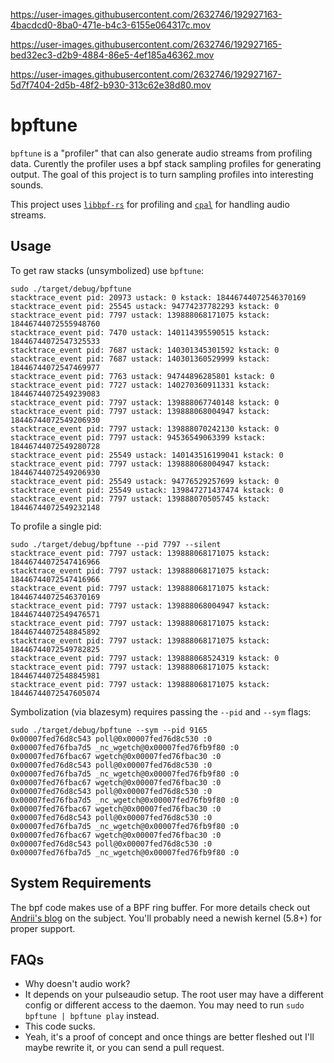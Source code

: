 

https://user-images.githubusercontent.com/2632746/192927163-4bacdcd0-8ba0-471e-b4c3-6155e064317c.mov



https://user-images.githubusercontent.com/2632746/192927165-bed32ec3-d2b9-4884-86e5-4ef185a46362.mov



https://user-images.githubusercontent.com/2632746/192927167-5d7f7404-2d5b-48f2-b930-313c62e38d80.mov

# bpftune
`bpftune` is a "profiler" that can also generate audio streams from profiling
data. Curently the profiler uses a bpf stack sampling profiles for generating
output. The goal of this project is to turn sampling profiles into interesting
sounds.

This project uses [`libbpf-rs`](https://github.com/libbpf/libbpf-rs) for
profiling and [`cpal`](https://github.com/RustAudio/cpal) for handling audio
streams.

## Usage
To get raw stacks (unsymbolized) use `bpftune`:
```
sudo ./target/debug/bpftune
stacktrace_event pid: 20973 ustack: 0 kstack: 18446744072546370169
stacktrace_event pid: 25545 ustack: 94774237782293 kstack: 0
stacktrace_event pid: 7797 ustack: 139888068171075 kstack: 18446744072555948760
stacktrace_event pid: 7470 ustack: 140114395590515 kstack: 18446744072547325533
stacktrace_event pid: 7687 ustack: 140301345301592 kstack: 0
stacktrace_event pid: 7687 ustack: 140301360529999 kstack: 18446744072547469977
stacktrace_event pid: 7763 ustack: 94744896285801 kstack: 0
stacktrace_event pid: 7727 ustack: 140270360911331 kstack: 18446744072549239083
stacktrace_event pid: 7797 ustack: 139888067740148 kstack: 0
stacktrace_event pid: 7797 ustack: 139888068004947 kstack: 18446744072549206930
stacktrace_event pid: 7797 ustack: 139888070242130 kstack: 0
stacktrace_event pid: 7797 ustack: 94536549063399 kstack: 18446744072549280728
stacktrace_event pid: 25549 ustack: 140143516199041 kstack: 0
stacktrace_event pid: 7797 ustack: 139888068004947 kstack: 18446744072549206930
stacktrace_event pid: 25549 ustack: 94776529257699 kstack: 0
stacktrace_event pid: 25549 ustack: 139847271437474 kstack: 0
stacktrace_event pid: 7797 ustack: 139888070505745 kstack: 18446744072549232148
```

To profile a single pid:
```
sudo ./target/debug/bpftune --pid 7797 --silent
stacktrace_event pid: 7797 ustack: 139888068171075 kstack: 18446744072547416966
stacktrace_event pid: 7797 ustack: 139888068171075 kstack: 18446744072547416966
stacktrace_event pid: 7797 ustack: 139888068171075 kstack: 18446744072546370169
stacktrace_event pid: 7797 ustack: 139888068004947 kstack: 18446744072549476571
stacktrace_event pid: 7797 ustack: 139888068171075 kstack: 18446744072548845892
stacktrace_event pid: 7797 ustack: 139888068171075 kstack: 18446744072549782825
stacktrace_event pid: 7797 ustack: 139888068524319 kstack: 0
stacktrace_event pid: 7797 ustack: 139888068171075 kstack: 18446744072548845981
stacktrace_event pid: 7797 ustack: 139888068171075 kstack: 18446744072547605074
```

Symbolization (via blazesym) requires passing the `--pid` and `--sym` flags:
```
sudo ./target/debug/bpftune --sym --pid 9165
0x00007fed76d8c543 poll@0x00007fed76d8c530 :0
0x00007fed76fba7d5 _nc_wgetch@0x00007fed76fb9f80 :0
0x00007fed76fbac67 wgetch@0x00007fed76fbac30 :0
0x00007fed76d8c543 poll@0x00007fed76d8c530 :0
0x00007fed76fba7d5 _nc_wgetch@0x00007fed76fb9f80 :0
0x00007fed76fbac67 wgetch@0x00007fed76fbac30 :0
0x00007fed76d8c543 poll@0x00007fed76d8c530 :0
0x00007fed76fba7d5 _nc_wgetch@0x00007fed76fb9f80 :0
0x00007fed76fbac67 wgetch@0x00007fed76fbac30 :0
0x00007fed76d8c543 poll@0x00007fed76d8c530 :0
0x00007fed76fba7d5 _nc_wgetch@0x00007fed76fb9f80 :0
0x00007fed76fbac67 wgetch@0x00007fed76fbac30 :0
0x00007fed76d8c543 poll@0x00007fed76d8c530 :0
0x00007fed76fba7d5 _nc_wgetch@0x00007fed76fb9f80 :0
```

## System Requirements
The bpf code makes use of a BPF ring buffer. For more details check out
[Andrii's blog](https://nakryiko.com/posts/bpf-ringbuf/) on the subject. You'll
probably need a newish kernel (5.8+) for proper support.

## FAQs
- Why doesn't audio work?
 - It depends on your pulseaudio setup. The root user may have a different
   config or different access to the daemon. You may need to run `sudo bpftune
    | bpftune play` instead.
- This code sucks.
 - Yeah, it's a proof of concept and once things are better fleshed out I'll
   maybe rewrite it, or you can send a pull request.
